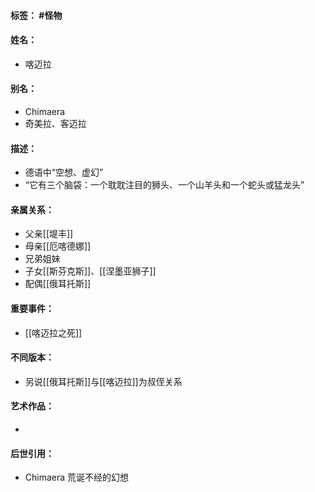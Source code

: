#### 标签： #怪物
#### 姓名：
- 喀迈拉
#### 别名：
- Chimaera
- 奇美拉、客迈拉
#### 描述：
- 德语中“空想、虚幻”
- “它有三个脑袋：一个耽耽注目的狮头、一个山羊头和一个蛇头或猛龙头”
#### 亲属关系：
- 父亲[[堤丰]]
- 母亲[[厄喀德娜]]
- 兄弟姐妹
- 子女[[斯芬克斯]]、[[涅墨亚狮子]]
- 配偶[[俄耳托斯]]
#### 重要事件：
- [[喀迈拉之死]]
#### 不同版本：
- 另说[[俄耳托斯]]与[[喀迈拉]]为叔侄关系
#### 艺术作品：
- 
#### 后世引用：
- Chimaera 荒诞不经的幻想